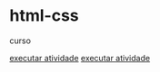 # html-css
 curso

<a href="https://carlamayanna.github.io/html-css/exercios/exe001">executar atividade</a>
<a href="https://carlamayanna.github.io/html-css/exercios/exe003">executar atividade</a>